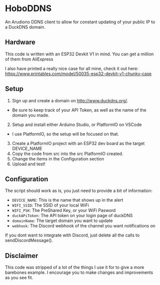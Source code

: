 # HoboDDNS
An Arudiono DDNS client to allow for constant updating of your public IP to a DuckDNS domain.

## Hardware
This code is written with an ESP32 Devkit V1 in mind. You can get a million of them from AliExpress

I also have printed a really nice case for all mine, check it out here:
https://www.printables.com/model/50035-esp32-devkit-v1-chunky-case

## Setup
1. Sign up and create a domain on http://www.duckdns.org/.
- Be sure to keep track of your API Token, as well as the name of the domain you made.
2. Setup and install either Arduino Studio, or PlatformIO on VSCode
- I use PlatformIO, so the setup will be focused on that.
3. Create a PlatformIO project with an ESP32 dev board as the target DEVICE_NAME
4. Copy the code from src into the src PlatformIO created.
5. Change the items in the Configuration section
6. Upload and test!

## Configuration
The script should work as is, you just need to provide a bit of information:
* `DEVICE_NAME`: This is the name that shows up in the alert
* `WIFI_SSID`: The SSID of your local WiFi
* `WIFI_PSK`: The PreShared Key, or your WiFi Pasword
* `duckAPiToken`: The API token on your login page of duckDNS
* `domainName`: The target domain you want to update
* `webhook`: The Discord webhook of the channel you want notifications on

If you dont want to integrate with Discord, just delete all the calls to sendDiscordMessage().

## Disclaimer
This code was stripped of a lot of the things I use it for to give a more barebones example.
I encourage you to make changes and improvements as you see fit.